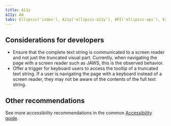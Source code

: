 ```yaml
---
title: A11y
a11y: AA
tabs: Ellipsis('index'), A11y('ellipsis-a11y'), API('ellipsis-api'), Example('ellipsis-code'), Changelog('ellipsis-changelog')
---
```


## Considerations for developers

- Ensure that the complete text string is communicated to a screen reader and not just the truncated visual part. Currently, when navigating the page with a screen reader such as JAWS, this is the observed behavior.
- Offer a trigger for keyboard users to access the tooltip of a truncated text string. If a user is navigating the page with a keyboard instead of a screen reader, they may not be aware of the contents of the full text string.

## Other recommendations

See more accessibility recommendations in the common [Accessibility guide](/core-principles/a11y/#contrast).
